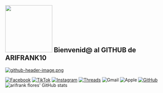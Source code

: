 ##  <img src=https://media.giphy.com/media/hiJ9ypGI5tIKdwKoK2/giphy.gif width="150"/> Bienvenid@ al GITHUB de ARIFRANK10
[![github-header-image.png](https://i.postimg.cc/DyYXhG2Y/github-header-image.png)](https://postimg.cc/ykcdXk3F)

[![Facebook](https://img.shields.io/badge/Facebook-%231877F2.svg?style=for-the-badge&logo=Facebook&logoColor=white)](https://www.facebook.com/ari.gamalielfranciscoflores/)
[![TikTok](https://img.shields.io/badge/TikTok-%23000000.svg?style=for-the-badge&logo=TikTok&logoColor=white)](https://www.tiktok.com/@arifrankflores?_t=8pXPM1YdHCI&_r=1)
[![Instagram](https://img.shields.io/badge/Instagram-%23E4405F.svg?style=for-the-badge&logo=Instagram&logoColor=white)](https://www.instagram.com/arifrankflores/)
[![Threads](https://img.shields.io/badge/Threads-000000?style=for-the-badge&logo=Threads&logoColor=white)](https://www.threads.net/@arifrankflores)
![Gmail](https://img.shields.io/badge/Gmail-D14836?style=for-the-badge&logo=gmail&logoColor=white)
![Apple](https://img.shields.io/badge/Apple-%23000000.svg?style=for-the-badge&logo=apple&logoColor=white)
[![GitHub](https://img.shields.io/badge/github-%23121011.svg?style=for-the-badge&logo=github&logoColor=white)](https://github.com/arifrank10) 
![arifrank flores' GitHub stats](https://github-readme-stats.vercel.app/api?username=condorcoders&show_icons=true&theme=dark) 
